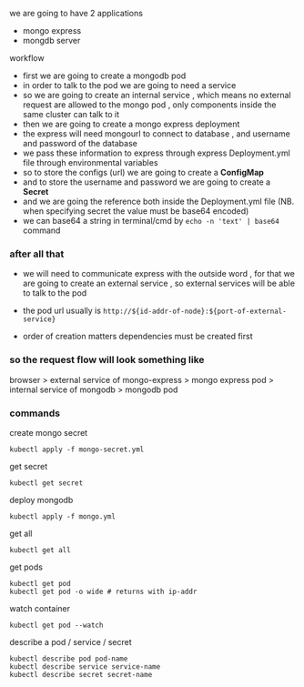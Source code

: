 we are going to have 2 applications 
- mongo express 
- mongdb server 

workflow 
- first we are going to create a mongodb pod 
- in order to talk to the pod we are going to need a service 
- so we are going to create an internal service , which means no external request are allowed to the mongo pod , only components inside the same cluster can talk to it 
- then we are going to create a mongo express deployment 
- the express will need mongourl to connect to database , and username and password of the database 
- we pass these information to express through express Deployment.yml file through environmental variables 
- so to store the configs (url) we are going to create a __ConfigMap__ 
- and to store the username and password we are going to create a __Secret__ 
- and we are going the reference both inside the Deployment.yml file (NB. when specifying secret the value must be base64 encoded) 
- we can base64 a string in terminal/cmd by `echo -n 'text' | base64` command

### after all that 
- we will need to communicate express with the outside word , for that we are going to create an external service , so external services will be able to talk to the pod 
- the pod url usually is `http://${id-addr-of-node}:${port-of-external-service}`

- order of creation matters dependencies must be created first 

### so the request flow will look something like 

browser > external service of mongo-express >  mongo express pod > internal service of mongodb > mongodb pod


### commands 

create mongo secret

```
kubectl apply -f mongo-secret.yml
```

get secret 

```
kubectl get secret 
```

deploy mongodb

```
kubectl apply -f mongo.yml 
```

get all 

```
kubectl get all 
```
get pods 

```
kubectl get pod
kubectl get pod -o wide # returns with ip-addr
```

watch container 

```
kubectl get pod --watch
```

describe a pod / service / secret 

```
kubectl describe pod pod-name
kubectl describe service service-name
kubectl describe secret secret-name
```

